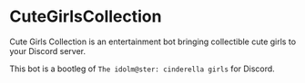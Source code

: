 # CuteGirlsCollection
Cute Girls Collection is an entertainment bot bringing collectible cute girls to your Discord server.

This bot is a bootleg of `The idolm@ster: cinderella girls` for Discord.
